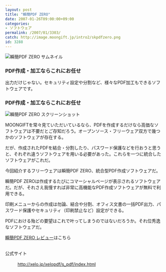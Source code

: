 ```yaml
---
layout: post
title: "瞬簡PDF ZERO"
date: 2007-01-26T09:00:00+09:00
categories:
- ソフトウェア
permalink: /2007/01/3303/
catch: http://image.moongift.jp/intro2/skpdfzero.png
id: 3288
---
```

 ![瞬簡PDF ZERO サムネイル](http://image.moongift.jp/intro2/skpdfzero.t.png "瞬簡PDF ZERO サムネイル")
  

### PDF作成・加工ならこれにお任せ
  
出力だけじゃない。セキュリティ設定や分割など、様々なPDF加工もできるソフトウェアです。  
<!--more-->  

### PDF作成・加工ならこれにお任せ
  

![瞬簡PDF ZERO スクリーンショット](http://image.moongift.jp/intro2/skpdfzero.png "瞬簡PDF ZERO スクリーンショット")

  

MOONGIFTを常々見ていただいているなら、PDFを作成するだけなら高価なソフトウェアは不要だとご存知だろう。オープンソース・フリーウェア双方で幾つかのソフトウェアが存在する。

  

だが、作成されたPDFを結合・分割したり、パスワード保護などを行おうと思うと、それぞれ違うソフトウェアを用いる必要があった。これらを一つに統合したソフトウェアがこれだ。

  

今回紹介するフリーウェアは瞬簡PDF ZERO、統合型PDF作成ソフトウェアだ。

  

瞬簡PDF ZEROは作成するたびにコマーシャルページが表示されるソフトウェアだ。だが、それさえ我慢すれば非常に高機能なPDF作成ソフトウェアが無料で利用できる。

  

印刷メニューからの作成は勿論、結合や分割、オフィス文書の一括PDF出力、パスワード保護やセキュリティ（印刷禁止など）設定ができる。

  

PDFにおける殆どの要望はこれで叶ってしまうのではないだろうか。それ位秀逸なソフトウェアだ。

  

[瞬簡PDF ZERO レビュー](http://fw.moongift.jp/review/i-3307.html)はこちら

  
<dl>
<br><dt>公式サイト</dt>
<br><dd><a href="http://xelo.jp/xelopdf/s_pdf/index.html" target="_blank">http://xelo.jp/xelopdf/s_pdf/index.html</a></dd>
<br>
</dl>